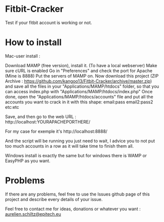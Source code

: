 # Fitbit-Cracker
Test if your fitbit account is working or not.

# How to install
Mac-user install :

Download MAMP (free version), install it. (To have a local webserver)
Make sure cURL is enabled
Go in "Preferences" and check the port for Apache (Mine is 8888)
Put the servers of MAMP on.
Now download this project (ZIP Archive : https://github.com/kangoo13/Fitbit-Cracker/archive/master.zip) and save all the files in your "Applications/MAMP/htdocs" folder, so that you can access index.php
with "Applications/MAMP/htdocs/index.php"
Once done, open the "Applications/MAMP/htdocs/accounts" file and put all the accounts you want to crack in it with this shape:
email:pass
email2:pass2
etc:etc

Save, and then go to the web URL : http://localhost:YOURAPACHEPORTHERE/

For my case for exemple it's http://localhost:8888/

And the script will be running you just need to wait, I advice you to not put too much accounts in a row as it will take time
to finish them all.


Windows install is exactly the same but for windows there is WAMP or EasyPHP as you want.

# Problems

If there are any problems, feel free to use the Issues github page of this project and describe every details of your issue.

Feel free to contact me for ideas, donations or whatever you want : aurelien.schiltz@epitech.eu
